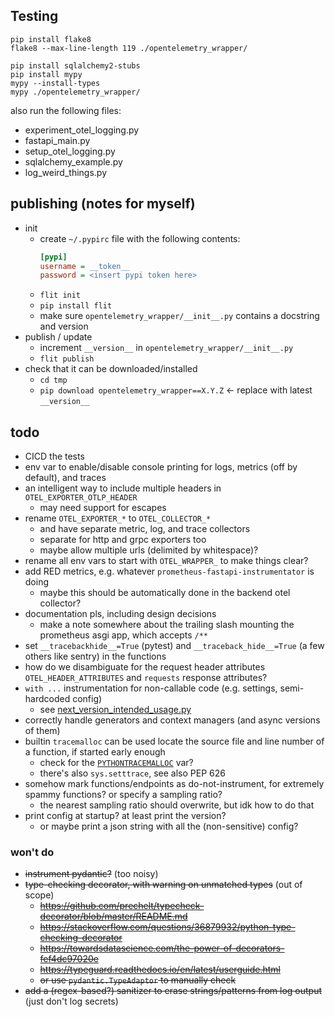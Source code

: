 ## Testing

```shell
pip install flake8
flake8 --max-line-length 119 ./opentelemetry_wrapper/

pip install sqlalchemy2-stubs
pip install mypy
mypy --install-types
mypy ./opentelemetry_wrapper/
```

also run the following files:

* experiment_otel_logging.py
* fastapi_main.py
* setup_otel_logging.py
* sqlalchemy_example.py
* log_weird_things.py

## publishing (notes for myself)

* init
    * create `~/.pypirc` file with the following contents:
      ```ini
      [pypi]
      username = __token__
      password = <insert pypi token here> 
      ```
    * `flit init`
    * `pip install flit`
    * make sure `opentelemetry_wrapper/__init__.py` contains a docstring and version
* publish / update
    * increment `__version__` in `opentelemetry_wrapper/__init__.py`
    * `flit publish`
* check that it can be downloaded/installed
    * `cd tmp`
    * `pip download opentelemetry_wrapper==X.Y.Z` <- replace with latest `__version__`

## todo

* CICD the tests
* env var to enable/disable console printing for logs, metrics (off by default), and traces
* an intelligent way to include multiple headers in `OTEL_EXPORTER_OTLP_HEADER`
    * may need support for escapes
* rename `OTEL_EXPORTER_*` to `OTEL_COLLECTOR_*`
    * and have separate metric, log, and trace collectors
    * separate for http and grpc exporters too
    * maybe allow multiple urls (delimited by whitespace)?
* rename all env vars to start with `OTEL_WRAPPER_` to make things clear?
* add RED metrics, e.g. whatever `prometheus-fastapi-instrumentator` is doing
    * maybe this should be automatically done in the backend otel collector?
* documentation pls, including design decisions
    * make a note somewhere about the trailing slash mounting the prometheus asgi app, which accepts `/**`
* set `__tracebackhide__=True` (pytest) and `__traceback_hide__=True` (a few others like sentry) in the functions
* how do we disambiguate for the request header attributes `OTEL_HEADER_ATTRIBUTES` and `requests` response attributes?
* `with ...` instrumentation for non-callable code (e.g. settings, semi-hardcoded config)
    * see [next_version_intended_usage.py](./next_version_intended_usage.py)
* correctly handle generators and context managers (and async versions of them)
* builtin `tracemalloc` can be used locate the source file and line number of a function, if started early enough
    * check for the [`PYTHONTRACEMALLOC`](https://docs.python.org/3/using/cmdline.html#envvar-PYTHONTRACEMALLOC) var?
    * there's also `sys.setttrace`, see also PEP 626
* somehow mark functions/endpoints as do-not-instrument, for extremely spammy functions? or specify a sampling ratio?
    * the nearest sampling ratio should overwrite, but idk how to do that
* print config at startup? at least print the version?
    * or maybe print a json string with all the (non-sensitive) config?

### won't do

* ~~instrument pydantic?~~ (too noisy)
* ~~type-checking decorator, with warning on unmatched types~~ (out of scope)
    * ~~https://github.com/prechelt/typecheck-decorator/blob/master/README.md~~
    * ~~https://stackoverflow.com/questions/36879932/python-type-checking-decorator~~
    * ~~https://towardsdatascience.com/the-power-of-decorators-fef4dc97020e~~
    * ~~https://typeguard.readthedocs.io/en/latest/userguide.html~~
    * ~~or use `pydantic.TypeAdaptor` to manually check~~
* ~~add a (regex-based?) sanitizer to erase strings/patterns from log output~~ (just don't log secrets)